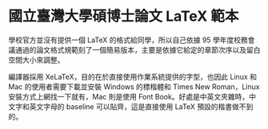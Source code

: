 # 國立臺灣大學碩博士論文 LaTeX 範本

學校官方並沒有提供一個 LaTeX 的格式給同學，所以自己依據 95 學年度校務會議通過的論文格式規範刻了一個簡易版本，主要是依據它給定的章節次序以及留白空間大小來調整。

編譯器採用 XeLaTeX，目的在於直接使用作業系統提供的字型，也因此 Linux 和 Mac 的使用者需要下載並安裝 Windows 的標楷體和 Times New Roman，Linux 安裝方式上網找一下就有，Mac 則是使用 Font Book。好處是中英文夾雜時，中文字和英文字母的 baseline 可以貼齊，這是直接使用 LaTeX 預設的楷書做不到的。